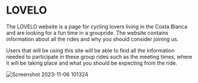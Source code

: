 # LOVELO

The LOVELO website is a page for cycling lovers living in the Costa Blanca and are looking for a fun time in a groupride.
The website contains information about all the rides and why you should consider joining us.

Users that will be using this site will be able to find all the information needed to participate in these group rides such as the meeting times, where it will be taking place and what you should be expecting from the ride.

![Screenshot 2023-11-06 101324](https://github.com/Jorritvans/LOVELO/assets/146831899/4711963c-0ccc-45ed-b9ab-cb6a08b1500a)
